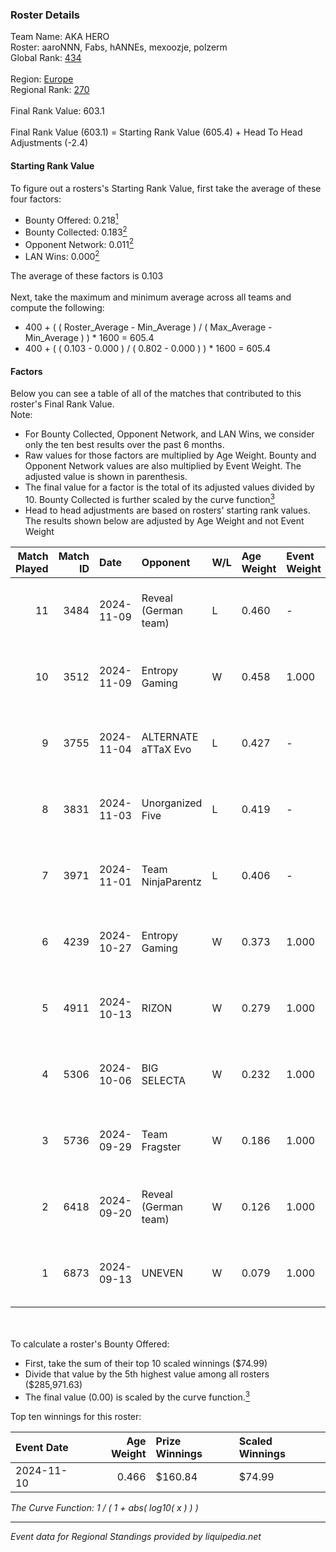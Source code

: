 ### Roster Details<br />
Team Name: AKA HERO<br />
Roster: aaroNNN, Fabs, hANNEs, mexoozje, polzerm<br />
Global Rank: [434](../../standings_global_2025_02_28.md)<br />
<br />
Region: [Europe]( ../../standings_europe_2025_02_28.md)<br />
Regional Rank: [270]( ../../standings_europe_2025_02_28.md)<br />
<br />
Final Rank Value:  603.1<br />
<br />
Final Rank Value (603.1) = Starting Rank Value (605.4) + Head To Head Adjustments (-2.4)<br />

#### Starting Rank Value<br />
To figure out a rosters's Starting Rank Value, first take the average of these four factors:<br />
- Bounty Offered: 0.218[<sup>1</sup>](#table2)
- Bounty Collected: 0.183[<sup>2</sup>](#table1)
- Opponent Network: 0.011[<sup>2</sup>](#table1)
- LAN Wins: 0.000[<sup>2</sup>](#table1)

The average of these factors is 0.103<br />
<br />
Next, take the maximum and minimum average across all teams and compute the following:<br />
- 400 + ( ( Roster_Average - Min_Average ) / ( Max_Average - Min_Average ) ) * 1600 = 605.4
- 400 + ( ( 0.103 - 0.000 ) / ( 0.802 - 0.000 ) ) * 1600 = 605.4


#### Factors<br />
Below you can see a table of all of the matches that contributed to this roster's Final Rank Value.<br />
Note:<br />

- For Bounty Collected, Opponent Network, and LAN Wins, we consider only the ten best results over the past 6 months.
- Raw values for those factors are multiplied by Age Weight. Bounty and Opponent Network values are also multiplied by Event Weight. The adjusted value is shown in parenthesis.
- The final value for a factor is the total of its adjusted values divided by 10. Bounty Collected is further scaled by the curve function[<sup>3</sup>](#curveFunction)
- Head to head adjustments are based on rosters' starting rank values. The results shown below are adjusted by Age Weight and not Event Weight
<span id="table1"></span><br />


| Match Played | Match ID | Date       | Opponent             | W/L | Age Weight | Event Weight | Bounty Collected | Opponent Network | LAN Wins  | H2H Adj. | Roster                                   |
| -: | -: | :- | :- | :- | :- | :- | :- | :- | :- | -: | :- |
|           11 |     3484 | 2024-11-09 | Reveal (German team) | L   | 0.460      | -            | -                | -                | -         |    -5.77 | aaroNNN, Fabs, hANNEs, mexoozje, polzerm |
|           10 |     3512 | 2024-11-09 | Entropy Gaming       | W   | 0.458      | 1.000        | 0.000 (0.000)    | 0.056 (0.025)    | 0 (0.000) |     6.80 | aaroNNN, Fabs, hANNEs, mexoozje, polzerm |
|            9 |     3755 | 2024-11-04 | ALTERNATE aTTaX Evo  | L   | 0.427      | -            | -                | -                | -         |    -5.93 | aaroNNN, Fabs, hANNEs, mexoozje, polzerm |
|            8 |     3831 | 2024-11-03 | Unorganized Five     | L   | 0.419      | -            | -                | -                | -         |    -7.01 | aaroNNN, Fabs, hANNEs, mexoozje, polzerm |
|            7 |     3971 | 2024-11-01 | Team NinjaParentz    | L   | 0.406      | -            | -                | -                | -         |    -7.29 | aaroNNN, Fabs, hANNEs, mexoozje, polzerm |
|            6 |     4239 | 2024-10-27 | Entropy Gaming       | W   | 0.373      | 1.000        | 0.000 (0.000)    | 0.056 (0.021)    | 0 (0.000) |     5.28 | aaroNNN, Fabs, hANNEs, mexoozje, polzerm |
|            5 |     4911 | 2024-10-13 | RIZON                | W   | 0.279      | 1.000        | 0.000 (0.000)    | 0.000 (0.000)    | 0 (0.000) |     1.98 | aaroNNN, Fabs, hANNEs, mexoozje, polzerm |
|            4 |     5306 | 2024-10-06 | BIG SELECTA          | W   | 0.232      | 1.000        | 0.000 (0.000)    | 0.054 (0.012)    | 0 (0.000) |     3.32 | aaroNNN, Fabs, hANNEs, mexoozje, polzerm |
|            3 |     5736 | 2024-09-29 | Team Fragster        | W   | 0.186      | 1.000        | 0.000 (0.000)    | 0.109 (0.020)    | 0 (0.000) |     3.04 | aaroNNN, Fabs, hANNEs, mexoozje, polzerm |
|            2 |     6418 | 2024-09-20 | Reveal (German team) | W   | 0.126      | 1.000        | 0.001 (0.000)    | 0.209 (0.026)    | 0 (0.000) |     2.39 | aaroNNN, Fabs, hANNEs, mexoozje, polzerm |
|            1 |     6873 | 2024-09-13 | UNEVEN               | W   | 0.079      | 1.000        | 0.000 (0.000)    | 0.010 (0.001)    | 0 (0.000) |     0.81 | aaroNNN, Fabs, hANNEs, mexoozje, polzerm |

<br />
<span id="table2"></span><br />
To calculate a roster's Bounty Offered:<br />

- First, take the sum of their top 10 scaled winnings ($74.99)
- Divide that value by the 5th highest value among all rosters ($285,971.63)
- The final value (0.00) is scaled by the curve function.[<sup>3</sup>](#curveFunction)

Top ten winnings for this roster:<br />

| Event Date | Age Weight | Prize Winnings | Scaled Winnings |
| :- | -: | :- | :- |
| 2024-11-10 |      0.466 | $160.84        | $74.99          |


<span id="curveFunction"></span>_The Curve Function: 1 / ( 1 + abs( log10( x ) ) )_<br />

---
_Event data for Regional Standings provided by liquipedia.net_<br />
